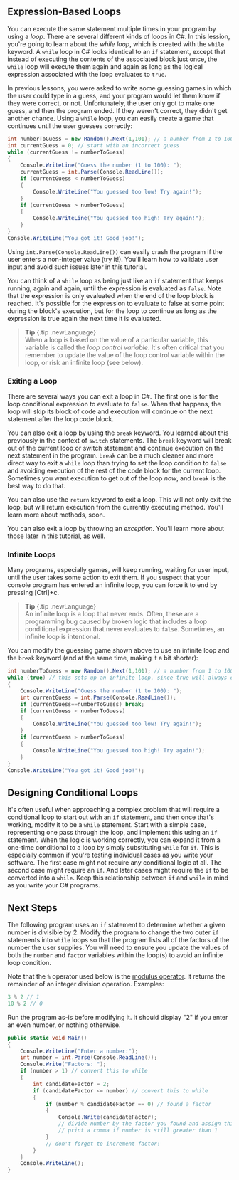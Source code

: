 ## Expression-Based Loops

You can execute the same statement multiple times in your program by using a *loop*. There are several different kinds of loops in C#. In this lession, you're going to learn about the *while loop*, which is created with the ``while`` keyword. A ``while`` loop in C# looks identical to an ``if`` statement, except that instead of executing the contents of the associated block just once, the ``while`` loop will execute them again and again as long as the logical expression associated with the loop evaluates to ``true``.

In previous lessons, you were asked to write some guessing games in which the user could type in a guess, and your program would let them know if they were correct, or not. Unfortunately, the user only got to make one guess, and then the program ended. If they weren't correct, they didn't get another chance. Using a ``while`` loop, you can easily create a game that continues until the user guesses correctly:

```c#
int numberToGuess = new Random().Next(1,101); // a number from 1 to 100
int currentGuess = 0; // start with an incorrect guess
while (currentGuess != numberToGuess)
{
    Console.WriteLine("Guess the number (1 to 100): ");
    currentGuess = int.Parse(Console.ReadLine());
    if (currentGuess < numberToGuess)
    {
        Console.WriteLine("You guessed too low! Try again!");
    }
    if (currentGuess > numberToGuess)
    {
        Console.WriteLine("You guessed too high! Try again!");
    }
}
Console.WriteLine("You got it! Good job!");
```

Using ``int.Parse(Console.ReadLine())`` can easily crash the program if the user enters a non-integer value (try it!). You'll learn how to validate user input and avoid such issues later in this tutorial.

You can think of a ``while`` loop as being just like an ``if`` statement that keeps running, again and again, until the expression is evaluated as ``false``. Note that the expression is only evaluated when the end of the loop block is reached. It's possible for the expression to evaluate to false at some point during the block's execution, but for the loop to continue as long as the expression is true again the next time it is evaluated.

> **Tip** {.tip .newLanguage}    
> When a loop is based on the value of a particular variable, this variable is called the *loop control variable*. It's often critical that you remember to update the value of the loop control variable within the loop, or risk an infinite loop (see below).

### Exiting a Loop

There are several ways you can exit a loop in C#. The first one is for the loop conditional expression to evaluate to ``false``. When that happens, the loop will skip its block of code and execution will continue on the next statement after the loop code block.

You can also exit a loop by using the ``break`` keyword. You learned about this previously in the context of ``switch`` statements. The ``break`` keyword will break out of the current loop or switch statement and continue execution on the next statement in the program. ``break`` can be a much cleaner and more direct way to exit a ``while`` loop than trying to set the loop condition to ``false`` and avoiding execution of the rest of the code block for the current loop. Sometimes you want execution to get out of the loop *now*, and ``break`` is the best way to do that.

You can also use the ``return`` keyword to exit a loop. This will not only exit the loop, but will return execution from the currently executing method. You'll learn more about methods, soon.

You can also exit a loop by throwing an *exception*. You'll learn more about those later in this tutorial, as well.

### Infinite Loops

Many programs, especially games, will keep running, waiting for user input, until the user takes some action to exit them. If you suspect that your console program has entered an infinite loop, you can force it to end by pressing \[Ctrl\]+c.

> **Tip** {.tip .newLanguage}    
> An infinite loop is a loop that never ends. Often, these are a programming bug caused by broken logic that includes a loop conditional expression that never evaluates to ``false``. Sometimes, an infinite loop is intentional.

You can modify the guessing game shown above to use an infinite loop and the ``break`` keyword (and at the same time, making it a bit shorter):

```c#
int numberToGuess = new Random().Next(1,101); // a number from 1 to 100
while (true) // this sets up an infinite loop, since true will always evaluate to true
{
    Console.WriteLine("Guess the number (1 to 100): ");
    int currentGuess = int.Parse(Console.ReadLine());
    if (currentGuess==numberToGuess) break;
    if (currentGuess < numberToGuess)
    {
        Console.WriteLine("You guessed too low! Try again!");
    }
    if (currentGuess > numberToGuess)
    {
        Console.WriteLine("You guessed too high! Try again!");
    }
}
Console.WriteLine("You got it! Good job!");
```

## Designing Conditional Loops

It's often useful when approaching a complex problem that will require a conditional loop to start out with an ``if`` statement, and then once that's working, modify it to be a ``while`` statement. Start with a simple case, representing one pass through the loop, and implement this using an ``if`` statement. When the logic is working correctly, you can expand it from a one-time conditional to a loop by simply substituting ``while`` for ``if``. This is especially common if you're testing individual cases as you write your software. The first case might not require any conditional logic at all. The second case might require an ``if``. And later cases might require the ``if`` to be converted into a ``while``. Keep this relationship between ``if`` and ``while`` in mind as you write your C# programs.

## Next Steps

The following program uses an ``if`` statement to determine whether a given number is divisible by 2. Modify the program to change the two outer ``if`` statements into ``while`` loops so that the program lists all of the factors of the number the user supplies. You will need to ensure you update the values of both the ``number`` and ``factor`` variables within the loop(s) to avoid an infinite loop condition.

Note that the ``%`` operator used below is the [modulus operator](https://msdn.microsoft.com/en-us/library/0w4e0fzs.aspx). It returns the remainder of an integer division operation. Examples: 

```c#
3 % 2 // 1
10 % 2 // 0
```

Run the program as-is before modifying it. It should display "2" if you enter an even number, or nothing otherwise. 

```c#
public static void Main()
{
    Console.WriteLine("Enter a number:");
    int number = int.Parse(Console.ReadLine());
    Console.Write("Factors: ");
    if (number > 1) // convert this to while
    {
        int candidateFactor = 2;
        if (candidateFactor <= number) // convert this to while
        {
            if (number % candidateFactor == 0) // found a factor
            {
                Console.Write(candidateFactor);
                // divide number by the factor you found and assign this back to number
                // print a comma if number is still greater than 1
            }
            // don't forget to increment factor!
        }
    }
    Console.WriteLine();
}
```
